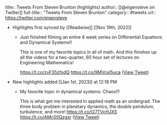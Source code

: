 title:: Tweets From Steven Brunton (highlights)
author:: [[@eigensteve on Twitter]]
full-title:: "Tweets From Steven Brunton"
category:: #tweets
url:: https://twitter.com/eigensteve

- Highlights first synced by [[Readwise]] [[Nov 19th, 2022]]
	- Just finished filming an entire 8 week series on Differential Equations and Dynamical Systems!!
	  
	  This is one of my favorite topics in all of math. And this finishes up all the videos for a two-quarter, 60 hour set of lectures on Engineering Mathematics!
	  
	  https://t.co/zvF35zfodQ https://t.co/9MVcel5uca ([View Tweet](https://twitter.com/eigensteve/status/1579618946944471041))
- New highlights added [[Jan 1st, 2023]] at 12:18 PM
	- My favorite topic in dynamical systems: Chaos!!! 
	  
	  This is what got me interested in applied math as an undergrad.  The three body problem in planetary dynamics, the double pendulum, turbulence, and more!
	  https://t.co/t27TVcHJXS https://t.co/AMc05Qzgxr ([View Tweet](https://twitter.com/eigensteve/status/1609342588452220928))